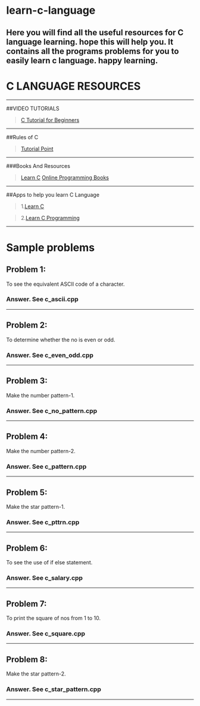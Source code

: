 # learn-c-language
Here you will find all the useful resources for C language learning. hope this will help you.
It contains all the programs problems for you to easily learn c language. happy learning.
----
# C LANGUAGE RESOURCES
----
##VIDEO TUTORIALS
>[C Tutorial for Beginners](https://www.youtube.com/watch?v=-CpG3oATGIs)
----
##Rules of C
>[Tutorial Point](https://www.tutorialspoint.com/cprogramming/)
----
###Books And Resources
>[Learn C](http://www.learn-c.org/)
>[Online Programming Books](http://www.onlineprogrammingbooks.com/c/)
----
##Apps to help you learn C Language
>1.[Learn C](https://play.google.com/store/apps/details?id=com.reezx.android.learncprogramming)
           
>2.[Learn C Programming](https://play.google.com/store/apps/details?id=sgdevelopers.learn_c_programming)
----
# Sample problems

## Problem 1:
To see the equivalent ASCII code of a character.
### Answer. See c_ascii.cpp
----
## Problem 2:
To determine whether the no is even or odd.
### Answer. See c_even_odd.cpp
----
## Problem 3:
Make the number pattern-1.
### Answer. See c_no_pattern.cpp
----
## Problem 4:
Make the number pattern-2.
### Answer. See c_pattern.cpp
----
## Problem 5:
Make the star pattern-1.
### Answer. See c_pttrn.cpp
----
## Problem 6:
To see the use of if else statement.
### Answer. See c_salary.cpp
----
## Problem 7:
To print the square of nos from 1 to 10.
### Answer. See c_square.cpp
----
## Problem 8:
Make the star pattern-2.
### Answer. See c_star_pattern.cpp
----

